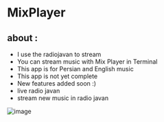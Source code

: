 # MixPlayer
## about :
- I use the radiojavan to stream
- You can stream music with Mix Player in Terminal 
- This app is for Persian and English music
- This app is not yet complete
- New features added soon :)
- live radio javan 
- stream new music in radio javan 

![image](https://user-images.githubusercontent.com/46731929/70409278-762c0380-1a60-11ea-9d5e-c04917bd1df1.png)
